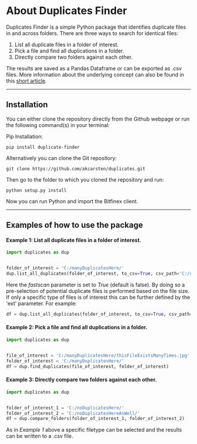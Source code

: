# About Duplicates Finder

Duplicates Finder is a simple Python package that identifies duplicate files in and across folders.
There are three ways to search for identical files:
1. List all duplicate files in a folder of interest.
2. Pick a file and find all duplications in a folder.
3. Directly compare two folders against each other.

The results are saved as a Pandas Dataframe or can be exported as .csv files.
More information about the underlying concept can also be found in this [short article](https://towardsdatascience.com/find-duplicate-photos-and-other-files-88b0d07ef020).

---
## Installation

You can either clone the repository directly from the Github webpage or run the following command(s) in your terminal:

Pip Installation:
```
pip install duplicate-finder
```

Alternatively you can clone the Git repository:
```
git clone https://github.com/akcarsten/duplicates.git
```

Then go to the folder to which you cloned the repository and run:

```
python setup.py install
```

Now you can run Python and import the Bitfinex client.

---
## Examples of how to use the package

#### Example 1: List all duplicate files in a folder of interest.
```python
import duplicates as dup


folder_of_interest = 'C:/manyDuplicatesHere/'
dup.list_all_duplicates(folder_of_interest, to_csv=True, csv_path='C:/csvWithAllDuplicates/', fastscan=True)
```
Here the _fastscan_ parameter is set to _True_ (default is false). By doing so a pre-selection of potential duplicate files
is performed based on the file size. 
If only a specific type of files is of interest this can be further defined by the 'ext' parameter. For example:
```python
df = dup.list_all_duplicates(folder_of_interest, to_csv=True, csv_path='C:/csvWithAllDuplicates/', ext='.jpg')
```

#### Example 2: Pick a file and find all duplications in a folder.
```python
import duplicates as dup


file_of_interest = 'C:/manyDuplicatesHere/thisFileExistsManyTimes.jpg'
folder_of_interest = 'C:/manyDuplicatesHere/'
df = dup.find_duplicates(file_of_interest, folder_of_interest)
```

#### Example 3: Directly compare two folders against each other.
```python
import duplicates as dup


folder_of_interest_1 = 'C:/noDuplicatesHere/'
folder_of_interest_2 = 'C:/noDuplicatesHereAsWell/'
df = dup.compare_folders(folder_of_interest_1, folder_of_interest_2)
```

As in *Example 1* above a specific filetype can be selected and the results can be written to a .csv file.
